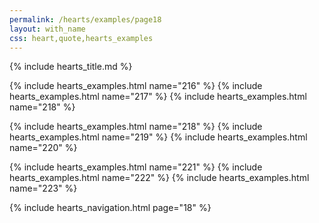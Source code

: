 ```yaml
---
permalink: /hearts/examples/page18
layout: with_name
css: heart,quote,hearts_examples
---
```


{% include hearts_title.md %}

{% include hearts_examples.html name="216" %}
{% include hearts_examples.html name="217" %}
{% include hearts_examples.html name="218" %}

{% include hearts_examples.html name="218" %}
{% include hearts_examples.html name="219" %}
{% include hearts_examples.html name="220" %}

{% include hearts_examples.html name="221" %}
{% include hearts_examples.html name="222" %}
{% include hearts_examples.html name="223" %}



{% include hearts_navigation.html page="18" %}
